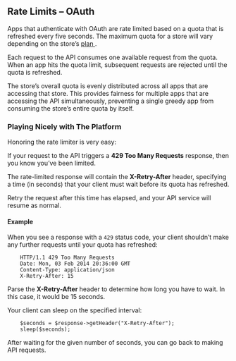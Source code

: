 ## <span class="jumptarget" id="rate-limits"> <a name="rate-limits_oauth"></a> Rate Limits – OAuth </span>

Apps that authenticate with OAuth are rate limited based on a quota that is refreshed every five seconds. The maximum quota for a store will vary depending on the store’s <a href="https://www.bigcommerce.com/pricing/" target="_blank"> plan </a>.

Each request to the API consumes one available request from the quota. When an app hits the quota limit, subsequent requests are rejected until the quota is refreshed.

The store’s overall quota is evenly distributed across all apps that are accessing that store. This provides fairness for multiple apps that are accessing the API simultaneously, preventing a single greedy app from consuming the store’s entire quota by itself.

### Playing Nicely with The Platform

Honoring the rate limiter is very easy:

If your request to the API triggers a **429 Too Many Requests** response, then you know you’ve been limited.

The rate-limited response will contain the **X-Retry-After** header, specifying a time (in seconds) that your client must wait before its quota has refreshed.

Retry the request after this time has elapsed, and your API service will resume as normal.

#### Example

When you see a response with a `429` status code, your client shouldn’t make any further requests until your quota has refreshed:

```
    HTTP/1.1 429 Too Many Requests
    Date: Mon, 03 Feb 2014 20:36:00 GMT
    Content-Type: application/json
    X-Retry-After: 15
```    

Parse the **X-Retry-After** header to determine how long you have to wait. In this case, it would be 15 seconds.

Your client can sleep on the specified interval:

```
    $seconds = $response->getHeader("X-Retry-After");
    sleep($seconds);
```    

After waiting for the given number of seconds, you can go back to making API requests.

